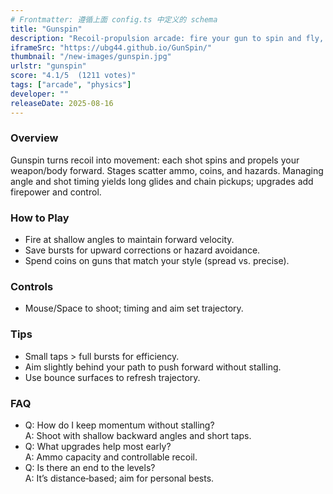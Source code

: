 ```yaml
---
# Frontmatter: 遵循上面 config.ts 中定义的 schema
title: "Gunspin"
description: "Recoil‑propulsion arcade: fire your gun to spin and fly, collect ammo, and travel as far as possible through hazards." 
iframeSrc: "https://ubg44.github.io/GunSpin/"
thumbnail: "/new-images/gunspin.jpg"
urlstr: "gunspin"
score: "4.1/5  (1211 votes)"
tags: ["arcade", "physics"]
developer: ""
releaseDate: 2025-08-16
---
```




### Overview
Gunspin turns recoil into movement: each shot spins and propels your weapon/body forward. Stages scatter ammo, coins, and hazards. Managing angle and shot timing yields long glides and chain pickups; upgrades add firepower and control.

### How to Play
- Fire at shallow angles to maintain forward velocity.
- Save bursts for upward corrections or hazard avoidance.
- Spend coins on guns that match your style (spread vs. precise).

### Controls
- Mouse/Space to shoot; timing and aim set trajectory.

### Tips
- Small taps > full bursts for efficiency.
- Aim slightly behind your path to push forward without stalling.
- Use bounce surfaces to refresh trajectory.

### FAQ
- Q: How do I keep momentum without stalling?  
  A: Shoot with shallow backward angles and short taps.
- Q: What upgrades help most early?  
  A: Ammo capacity and controllable recoil.
- Q: Is there an end to the levels?  
  A: It’s distance‑based; aim for personal bests.

